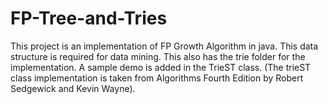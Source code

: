 # FP-Tree-and-Tries
This project is an implementation of FP Growth Algorithm in java. This data structure is required for data mining.
This also has the trie folder for the implementation. A sample demo is added in the TrieST class. 
(The trieST class implementation is taken from Algorithms Fourth Edition by Robert Sedgewick and Kevin Wayne).
